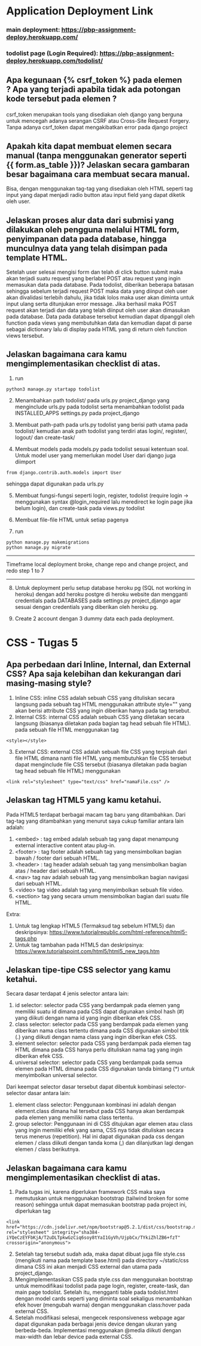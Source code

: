 # Application Deployment Link
### main deployment: https://pbp-assignment-deploy.herokuapp.com/
### todolist page (Login Required): https://pbp-assignment-deploy.herokuapp.com/todolist/


## Apa kegunaan {% csrf_token %} pada elemen <form>? Apa yang terjadi apabila tidak ada potongan kode tersebut pada elemen <form>?
csrf_token merupakan tools yang disediakan oleh django yang berguna untuk mencegah adanya serangan CSRF atau Cross-Site Request Forgery. Tanpa adanya csrf_token dapat mengakibatkan error pada django project

## Apakah kita dapat membuat elemen <form> secara manual (tanpa menggunakan generator seperti {{ form.as_table }})? Jelaskan secara gambaran besar bagaimana cara membuat <form> secara manual.
Bisa, dengan menggunakan tag-tag yang disediakan oleh HTML seperti tag input yang dapat menjadi radio button atau input field yang dapat diketik oleh user.

## Jelaskan proses alur data dari submisi yang dilakukan oleh pengguna melalui HTML form, penyimpanan data pada database, hingga munculnya data yang telah disimpan pada template HTML.
Setelah user selesai mengisi form dan telah di click button submit maka akan terjadi suatu request yang berlabel POST atau request yang ingin memasukan data pada database. Pada todolist, diberikan beberapa batasan sehingga sebelum terjadi request POST maka data yang diinput oleh user akan divalidasi terlebih dahulu, jika tidak lolos maka user akan diminta untuk input ulang serta ditunjukan error message. Jika berhasil maka POST request akan terjadi dan data yang telah diinput oleh user akan dimasukan pada database. Data pada database tersebut kemudian dapat dipanggil oleh function pada views yang membutuhkan data dan kemudian dapat di parse sebagai dictionary lalu di display pada HTML yang di return oleh function views tersebut.

## Jelaskan bagaimana cara kamu mengimplementasikan checklist di atas.
1. run 
```
python3 manage.py startapp todolist
```
2. Menambahkan path todolist/ pada urls.py project_django yang menginclude urls.py pada todolist serta menambahkan todolist pada INSTALLED_APPS settings.py pada project_django

3. Membuat path-path pada urls.py todolist yang berisi path utama pada todolist/ kemudian anak path todolist yang terdiri atas login/, register/, logout/ dan create-task/

4. Membuat models pada models.py pada todolist sesuai ketentuan soal. Untuk model user yang memerlukan model User dari django juga diimport
```
from django.contrib.auth.models import User 
```
sehingga dapat digunakan pada urls.py

5. Membuat fungsi-fungsi seperti login, register, todolist (require login -> menggunakan syntax @login_required lalu meredirect ke login page jika belum login), dan create-task pada views.py todolist

6. Membuat file-file HTML untuk setiap pagenya

7. run
```
python manage.py makemigrations
python manage.py migrate
```

<hr>
Timeframe local deployment broke, change repo and change project, and redo step 1 to 7
<hr>

8. Untuk deployment perlu setup database heroku pg (SQL not working in heroku) dengan add heroku postgre di heroku website dan mengganti credentials pada DATABASES pada settings.py project_django agar sesuai dengan credentials yang diberikan oleh heroku pg.

9. Create 2 account dengan 3 dummy data each pada deployment.

# CSS - Tugas 5

## Apa perbedaan dari Inline, Internal, dan External CSS? Apa saja kelebihan dan kekurangan dari masing-masing style?
1. Inline CSS: inline CSS adalah sebuah CSS yang dituliskan secara langsung pada sebuah tag HTML menggunakan attribute style="" yang akan berisi attribute CSS yang ingin diberikan hanya pada tag tersebut.
2. Internal CSS: internal CSS adalah sebuah CSS yang diletakan secara langsung (biasanya diletakan pada bagian tag head sebuah file HTML). pada sebuah file HTML menggunakan tag 
```
<style></style> 
```
3. External CSS: external CSS adalah sebuah file CSS yang terpisah dari file HTML dimana nanti file HTML yang membutuhkan file CSS tersebut dapat menginclude file CSS tersebut (biasanya diletakan pada bagian tag head sebuah file HTML) menggunakan 
```
<link rel="stylesheet" type="text/css" href="namaFile.css" />
```

## Jelaskan tag HTML5 yang kamu ketahui.
Pada HTML5 terdapat berbagai macam tag baru yang ditambahkan. Dari tag-tag yang ditambahkan yang menurut saya cukup familiar antara lain adalah:
1. &lt;embed&gt; : tag embed adalah sebuah tag yang dapat menampung external interactive content atau plug-in.
2. &lt;footer&gt; : tag footer adalah sebuah tag yang mensimbolkan bagian bawah / footer dari sebuah HTML.
3. &lt;header&gt; : tag header adalah sebuah tag yang mensimbolkan bagian atas / header dari sebuah HTML.
4. &lt;nav&gt; tag nav adalah sebuah tag yang mensimbolkan bagian navigasi dari sebuah HTML.
5. &lt;video&gt; tag video adalah tag yang menyimbolkan sebuah file video.
6. &lt;section&gt; tag yang secara umum mensimbolkan bagian dari suatu file HTML.

Extra:
1. Untuk tag lengkap HTML5 (Termaksud tag sebelum HTML5) dan deskripsinya: https://www.tutorialrepublic.com/html-reference/html5-tags.php
2. Untuk tag tambahan pada HTML5 dan deskripsinya: https://www.tutorialspoint.com/html5/html5_new_tags.htm

## Jelaskan tipe-tipe CSS selector yang kamu ketahui.
Secara dasar terdapat 4 jenis selector antara lain:
1. id selector: selector pada CSS yang berdampak pada elemen yang memiliki suatu id dimana pada CSS dapat digunakan simbol hash (#) yang diikuti dengan nama id yang ingin diberikan efek CSS.
2. class selector: selector pada CSS yang berdampak pada elemen yang diberikan nama class tertentu dimana pada CSS digunakan simbol titik (.) yang diikuti dengan nama class yang ingin diberikan efek CSS.
3. element selector: selector pada CSS yang berdampak pada elemen tag HTML dimana pada CSS hanya perlu dituliskan nama tag yang ingin diberikan efek CSS.
4. universal selector: selector pada CSS yang berdampak pada semua elemen pada HTML dimana pada CSS digunakan tanda bintang (*) untuk menyimbolkan universal selector.

Dari keempat selector dasar tersebut dapat dibentuk kombinasi selector-selector dasar antara lain:
1. element class selector: Penggunaan kombinasi ini adalah dengan element.class dimana hal tersebut pada CSS hanya akan berdampak pada elemen yang memiliki nama class tertentu.
2. group selector: Penggunaan ini di CSS ditujukan agar elemen atau class yang ingin memiliki efek yang sama, CSS nya tidak dituliskan secara terus menerus (repetition). Hal ini dapat digunakan pada css dengan elemen / class diikuti dengan tanda koma (,) dan dilanjutkan lagi dengan elemen / class berikutnya.

## Jelaskan bagaimana cara kamu mengimplementasikan checklist di atas.
1. Pada tugas ini, karena diperlukan framework CSS maka saya memutuskan untuk menggunakan bootstrap (tailwind broken for some reason) sehingga untuk dapat memasukan bootstrap pada project ini, diperlukan tag
```
<link href="https://cdn.jsdelivr.net/npm/bootstrap@5.2.1/dist/css/bootstrap.min.css" rel="stylesheet" integrity="sha384-iYQeCzEYFbKjA/T2uDLTpkwGzCiq6soy8tYaI1GyVh/UjpbCx/TYkiZhlZB6+fzT" crossorigin="anonymous">
```
2. Setelah tag tersebut sudah ada, maka dapat dibuat juga file style.css (mengikuti nama pada template base.html) pada directory ~/static/css dimana CSS ini akan menjadi CSS external dan utama pada project_django.
3. Mengimplementasikan CSS pada style.css dan menggunakan bootstrap untuk memodifikasi todolist pada page login, register, create-task, dan main page todolist. Setelah itu, mengganti table pada todolist.html dengan model cards seperti yang diminta soal sekaligus menambahkan efek hover (mengubah warna) dengan menggunakan class:hover pada external CSS.
4. Setelah modifikasi selesai, mengecek responsiveness webpage agar dapat digunakan pada berbagai jenis device dengan ukuran yang berbeda-beda. Implementasi menggunakan @media diikuti dengan max-width dan lebar device pada external CSS.